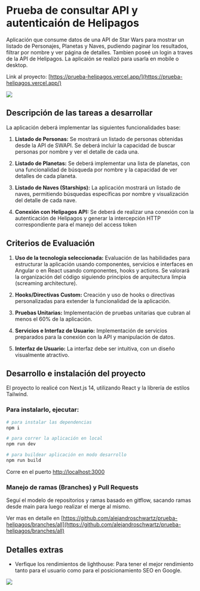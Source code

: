 # Prueba de consultar API y autenticaión de Helipagos

Aplicación que consume datos de una API de Star Wars para mostrar un listado de Personajes, Planetas y Naves, pudiendo paginar los resultados, filtrar por nombre y ver página de detalles. Tambien poseé un login a traves de la API de Helipagos. La aplicaión se realizó para usarla en mobile o desktop.  

Link al proyecto: [https://prueba-helipagos.vercel.app/](https://prueba-helipagos.vercel.app/)

![](https://res.cloudinary.com/dhdhpvhkg/image/upload/c_scale,q_80,w_1280/v1731636599/examen/prueba-helipagos-2.webp)



## Descripción de las tareas a desarrollar

La aplicación deberá implementar las siguientes funcionalidades base: 

1. **Listado de Personas:** Se mostrará un listado de personas obtenidas desde la API de SWAPI. Se deberá incluir la capacidad de buscar personas por nombre y ver el detalle de cada una.

2. **Listado de Planetas:** Se deberá implementar una lista de planetas, con una funcionalidad de búsqueda por nombre y la capacidad de ver detalles de cada planeta.

3. **Listado de Naves (Starships):** La aplicación mostrará un listado de naves, permitiendo búsquedas específicas por nombre y visualización del detalle de cada nave.

4. **Conexión con Helipagos API:** Se deberá de realizar una conexión con la autenticación de Helipagos y generar la intercepción HTTP correspondiente para el manejo del access token



## Criterios de Evaluación

1. **Uso de la tecnología seleccionada:**
Evaluación de las habilidades para estructurar la aplicación usando componentes, servicios e interfaces en Angular o en React usando componentes, hooks y actions. Se valorará la organización del código siguiendo principios de arquitectura limpia (screaming architecture).

2. **Hooks/Directivas Custom:**
Creación y uso de hooks o directivas personalizadas para extender la funcionalidad de la aplicación.

3. **Pruebas Unitarias:**
Implementación de pruebas unitarias que cubran al menos el 60% de la aplicación.

4. **Servicios e Interfaz de Usuario:**
Implementación de servicios preparados para la conexión con la API y manipulación de datos.

5. **Interfaz de Usuario:**
La interfaz debe ser intuitiva, con un diseño visualmente atractivo.



## Desarrollo e instalación del proyecto

El proyecto lo realicé con Next.js 14, utilizando React y la librería de estilos Tailwind. 

### Para instalarlo, ejecutar:

```bash
# para instalar las dependencias
npm i

# para correr la aplicación en local
npm run dev

# para buildear aplicación en modo desarrollo
npm run build
```

Corre en el puerto [http://localhost:3000](http://localhost:3000)

### Manejo de ramas (Branches) y Pull Requests

Seguí el modelo de repositorios y ramas basado en gitflow, sacando ramas desde main para luego realizar el merge al mismo.

Ver mas en detalle en [https://github.com/alejandroschwartz/prueba-helipagos/branches/all](https://github.com/alejandroschwartz/prueba-helipagos/branches/all)



## Detalles extras

- Verfique los rendimientos de lighthouse: Para tener el mejor rendimiento tanto para el usuario como para el posicionamiento SEO en Google.

![](https://res.cloudinary.com/dhdhpvhkg/image/upload/c_scale,q_80,w_1280/v1731636599/examen/prueba-helipagos-1.webp)
